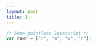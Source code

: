 ```yaml
---
layout: post
title: 1
---
```


```javascript
/* Some pointless Javascript */
var rawr = ["r", "a", "w", "r"];
```
